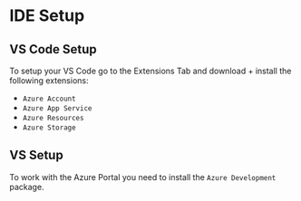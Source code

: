 # IDE Setup

## VS Code Setup
To setup your VS Code go to the Extensions Tab and download + install the following extensions:
* ``Azure Account``
* ``Azure App Service``
* ``Azure Resources``
* ``Azure Storage``
## VS Setup
To work with the Azure Portal you need to install the `Azure Development` package.